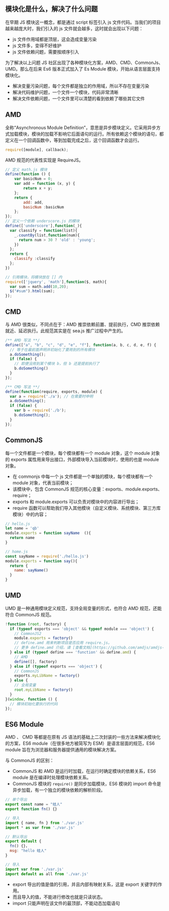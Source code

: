 ## 模块化是什么，解决了什么问题

在早期 JS 模块这一概念，都是通过 script 标签引入 js 文件代码。当我们的项目越来越庞大时，我们引入的 js 文件就会越多，这时就会出现以下问题：

- js 文件作用域都是顶层，这会造成变量污染
- js 文件多，变得不好维护
- js 文件依赖问题，需要按顺序引入

为了解决以上问题 JS 社区出现了各种模块化方案，AMD、CMD、CommonJs、UMD。那么在后来 Es6 版本正式加入了 Es Module 模块，开始从语言层面支持模块化。

- 解决变量污染问题，每个文件都是独立的作用域，所以不存在变量污染
- 解决代码维护问题，一个文件一个模块，代码非常清晰
- 解决文件依赖问题，一个文件里可以清楚的看到依赖了哪些其它文件

## AMD

全称“Asynchronous Module Definition”，意思是异步模块定义。它采用异步方式加载模块，模块的加载不影响它后面语句的运行。所有依赖这个模块的语句，都定义在一个回调函数中，等到加载完成之后，这个回调函数才会运行。

```js
require([module], callback);
```

AMD 规范的代表性实现是 RequireJS。

```js
// 定义 math.js 模块
define(function () {
    var basicNum = 0;
    var add = function (x, y) {
        return x + y;
    };
    return {
        add: add,
        basicNum :basicNum
    };
});
// 定义一个依赖 underscore.js 的模块
define(['underscore'],function(_){
  var classify = function(list){
    _.countBy(list,function(num){
      return num > 30 ? 'old' : 'young';
    })
  };
  return {
    classify :classify
  };
})

// 引用模块，将模块放在 [] 内
require(['jquery', 'math'],function($, math){
  var sum = math.add(10,20);
  $("#sum").html(sum);
});

```

## CMD

与 AMD 很类似，不同点在于：AMD 推崇依赖前置、提前执行，CMD 推崇依赖就近、延迟执行。此规范其实是在 sea.js 推广过程中产生的。

```js
/** AMD 写法 **/
define(["a", "b", "c", "d", "e", "f"], function(a, b, c, d, e, f) { 
  // 等于在最前面声明并初始化了要用到的所有模块
  a.doSomething();
  if (false) {
    // 即便没用到某个模块 b，但 b 还是提前执行了
    b.doSomething()
  } 
});

/** CMD 写法 **/
define(function(require, exports, module) {
  var a = require('./a'); // 在需要时申明
  a.doSomething();
  if (false) {
    var b = require('./b');
    b.doSomething();
  }
});
```

## CommonJS

每一个文件都是一个模块，每个模块都有一个 module 对象，这个 module 对象的 exports 属性用来导出接口，外部模块导入当前模块时，使用的也是 module 对象。

- 在 commonjs 中每一个 js 文件都是一个单独的模块，每个模块都有一个 module 对象，代表当前模块；
- 该模块中，包含 CommonJS 规范的核心变量：exports、module.exports、require；
- exports 和 module.exports 可以负责对模块中的内容进行导出；
- require 函数可以帮助我们导入其他模块（自定义模块、系统模块、第三方库模块）中的内容；

```js
// hello.js
let name = 'qb'
module.exports = function sayName  (){
  return name
}

// home.js
const sayName = require('./hello.js')
module.exports = function say(){
  return {
    name: sayName()
  }
}
```

## UMD

UMD 是一种通用模块定义规范，支持全局变量的形式，也符合 AMD 规范，还能符合 CommonJS 规范。

```js
!function (root, factory) {
  if (typeof exports === 'object' && typeof module === 'object') {
    // CommonJS2
    module.exports = factory()
    // define.amd 用来判断项目是否应用 require.js。
    // 更多 define.amd 介绍，请 [查看文档](https://github.com/amdjs/amdjs-api/wiki/AMD#defineamd-property-)
  } else if (typeof define === 'function' && define.amd) {
    // AMD
    define([], factory)
  } else if (typeof exports === 'object') {
    // CommonJS
    exports.myLibName = factory()
  } else {
    // 全局变量
    root.myLibName = factory()
  }
}(window, function () {
  // 模块初始化要执行的代码
});
```

## ES6 Module

AMD 、 CMD 等都是在原有 JS 语法的基础上二次封装的一些方法来解决模块化的方案，ES6 module（在很多地方被简写为 ESM）是语言层面的规范，ES6 module 旨在为浏览器和服务器提供通用的模块解决方案。

与 CommonJS 的区别：

- CommonJS 和 AMD 是运行时加载，在运行时确定模块的依赖关系，ES6 module 是在编译时处理模块依赖关系。
- CommonJS 模块的 `require()` 是同步加载模块，ES6 模块的 import 命令是异步加载，有一个独立的模块依赖的解析阶段。

```js
// 单个导出
export const name = "蛙人"
export function fn() {}

// 导入
import { name, fn } from './var.js'
import * as var from './var.js'
```

```js
// 默认导出
export default {
  fn() {}，
  msg: "hello 蛙人"
}

// 导入
import var from './var.js'
import default as all from './var.js'
```

- export 导出的值是值的引用，并且内部有映射关系，这是 export 关键字的作用。
- 而且导入的值，不能进行修改也就是只读状态。
- import 只能声明在该文件的最顶部，不能动态加载语句